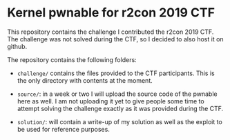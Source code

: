 # Kernel pwnable for r2con 2019 CTF 

This repository contains the challenge I contributed the r2con 2019 CTF. The 
challenge was not solved during the CTF, so I decided to also host it on 
github.

The repository contains the following folders:

* `challenge/` contains the files provided to the CTF participants. This is 
the only directory with contents at the moment.

* `source/`: in a week or two I will upload the source code of the pwnable 
here as well. I am not uploading it yet to give people some time to attempt 
solving the challenge exactly as it was provided during the CTF.

* `solution/`: will contain a write-up of my solution as well as the exploit 
to be used for reference purposes.